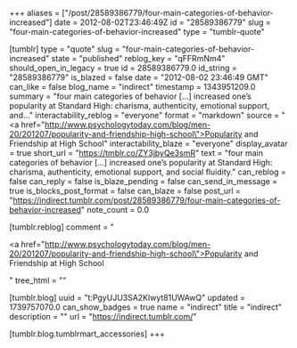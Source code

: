 +++
aliases = ["/post/28589386779/four-main-categories-of-behavior-increased"]
date = 2012-08-02T23:46:49Z
id = "28589386779"
slug = "four-main-categories-of-behavior-increased"
type = "tumblr-quote"

[tumblr]
type = "quote"
slug = "four-main-categories-of-behavior-increased"
state = "published"
reblog_key = "qFFRmNm4"
should_open_in_legacy = true
id = 28589386779.0
id_string = "28589386779"
is_blazed = false
date = "2012-08-02 23:46:49 GMT"
can_like = false
blog_name = "indirect"
timestamp = 1343951209.0
summary = "four main categories of behavior […] increased one’s popularity at Standard High: charisma, authenticity, emotional support, and..."
interactability_reblog = "everyone"
format = "markdown"
source = "<a href=\"http://www.psychologytoday.com/blog/men-20/201207/popularity-and-friendship-high-school\">Popularity and Friendship at High School</a>"
interactability_blaze = "everyone"
display_avatar = true
short_url = "https://tmblr.co/ZY3jbyQe3smR"
text = "four main categories of behavior […] increased one’s popularity at Standard High: charisma, authenticity, emotional support, and social fluidity."
can_reblog = false
can_reply = false
is_blaze_pending = false
can_send_in_message = true
is_blocks_post_format = false
can_blaze = false
post_url = "https://indirect.tumblr.com/post/28589386779/four-main-categories-of-behavior-increased"
note_count = 0.0

[tumblr.reblog]
comment = "<p><a href=\"http://www.psychologytoday.com/blog/men-20/201207/popularity-and-friendship-high-school\">Popularity and Friendship at High School</a></p>"
tree_html = ""

[tumblr.blog]
uuid = "t:PgyUJU3SA2Klwyt81UWAwQ"
updated = 1739757070.0
can_show_badges = true
name = "indirect"
title = "indirect"
description = ""
url = "https://indirect.tumblr.com/"

[tumblr.blog.tumblrmart_accessories]
+++
